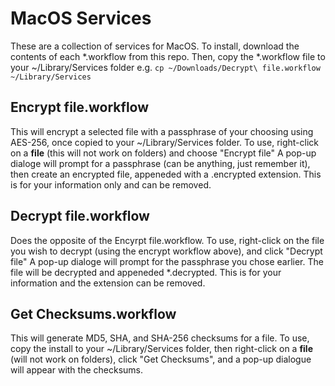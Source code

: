 # MacOS Services

These are a collection of services for MacOS. To install, download the contents of each *.workflow from this repo. Then, copy the *.workflow file to your ~/Library/Services folder
e.g. `cp ~/Downloads/Decrypt\ file.workflow ~/Library/Services`

## Encrypt file.workflow
This will encrypt a selected file with a passphrase of your choosing using AES-256, once copied to your ~/Library/Services folder.
To use, right-click on a **file** (this will not work on folders) and choose "Encrypt file"
A pop-up dialoge will prompt for a passphrase (can be anything, just remember it), then create an encrypted file, appeneded with a .encrypted extension. This is for your information only and can be removed.

## Decrypt file.workflow
Does the opposite of the Encyrpt file.workflow.
To use, right-click on the file you wish to decrypt (using the encrypt workflow above), and click "Decrypt file"
A pop-up dialoge will prompt for the passphrase you chose earlier. The file will be decrypted and appeneded *.decrypted. This is for your information and the extension can be removed.

## Get Checksums.workflow
This will generate MD5, SHA, and SHA-256 checksums for a file.
To use, copy the install to your ~/Library/Services folder, then right-click on a **file** (will not work on folders), click "Get Checksums", and a pop-up dialogue will appear with the checksums.
